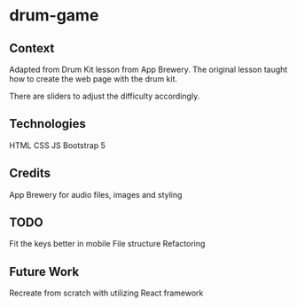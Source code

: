 # drum-game
## Context
Adapted from Drum Kit lesson from App Brewery. The original lesson taught how to create the web page with the drum kit.

There are sliders to adjust the difficulty accordingly.

## Technologies
HTML
CSS
JS
Bootstrap 5

## Credits
App Brewery for audio files, images and styling

## TODO
Fit the keys better in mobile
File structure
Refactoring

## Future Work
Recreate from scratch with utilizing React framework